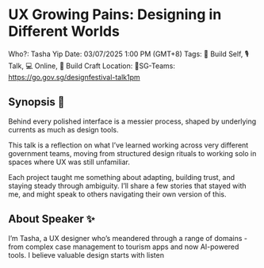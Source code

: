 # UX Growing Pains: Designing in Different Worlds

Who?: Tasha Yip
Date: 03/07/2025 1:00 PM (GMT+8)
Tags: 🌱 Build Self, 🎙️ Talk, 💻 Online, 🔨 Build Craft
Location: 📍SG-Teams: https://go.gov.sg/designfestival-talk1pm

## Synopsis 📝

Behind every polished interface is a messier process, shaped by underlying currents as much as design tools.

This talk is a reflection on what I’ve learned working across very different government teams, moving from structured design rituals to working solo in spaces where UX was still unfamiliar.

Each project taught me something about adapting, building trust, and staying steady through ambiguity. I’ll share a few stories that stayed with me, and might speak to others navigating their own version of this.

## About Speaker ✨

I’m Tasha, a UX designer who’s meandered through a range of domains - from complex case management to tourism apps and now AI-powered tools. I believe valuable design starts with listen